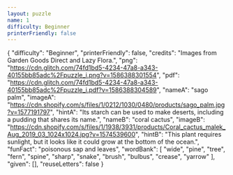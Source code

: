 ```yaml
---
layout: puzzle
name: 1
difficulty: Beginner
printerFriendly: false
---
```

{
    "difficulty": "Beginner",
    "printerFriendly": false,
    "credits": "Images from Garden Goods Direct and Lazy Flora.",
    "png": "https://cdn.glitch.com/74fd1bd5-4234-47a8-a343-40155bb85adc%2Fpuzzle_i.png?v=1586388301554",
    "pdf": "https://cdn.glitch.com/74fd1bd5-4234-47a8-a343-40155bb85adc%2Fpuzzle_i.pdf?v=1586388304589",
    "nameA": "sago palm",
    "imageA": "https://cdn.shopify.com/s/files/1/0212/1030/0480/products/sago_palm.jpg?v=1577191797",
    "hintA": "Its starch can be used to make deserts, including a pudding that shares its name.",
    "nameB": "coral cactus",
    "imageB": "https://cdn.shopify.com/s/files/1/1938/3931/products/Coral_cactus_malek_Aug_2019_03_1024x1024.jpg?v=1574539600",
    "hintB": "This plant requires sunlight, but it looks like it could grow at the bottom of the ocean.",
    "funFact": "poisonous sap and leaves",
    "wordBank": [
        "wide",
        "pine",
        "tree",
        "fern",
        "spine",
        "sharp",
        "snake",
        "brush",
        "bulbus",
        "crease",
        "yarrow"
    ],
    "given": [],
    "reuseLetters": false
}